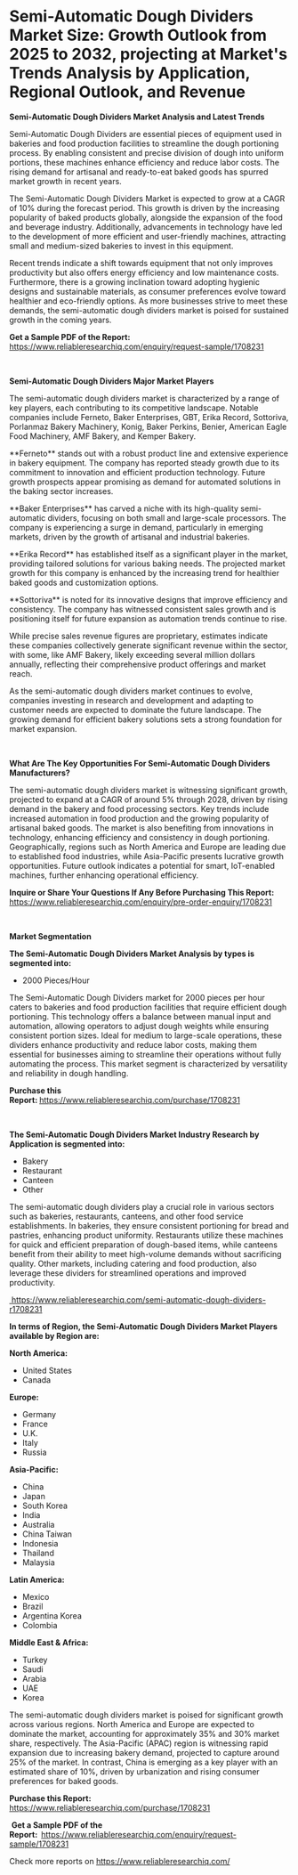 <p><h1>Semi-Automatic Dough Dividers Market Size: Growth Outlook from 2025 to 2032, projecting at Market's Trends Analysis by Application, Regional Outlook, and Revenue</h1></p><p><strong>Semi-Automatic Dough Dividers Market Analysis and Latest Trends</strong></p>
<p><p>Semi-Automatic Dough Dividers are essential pieces of equipment used in bakeries and food production facilities to streamline the dough portioning process. By enabling consistent and precise division of dough into uniform portions, these machines enhance efficiency and reduce labor costs. The rising demand for artisanal and ready-to-eat baked goods has spurred market growth in recent years.</p><p>The Semi-Automatic Dough Dividers Market is expected to grow at a CAGR of 10% during the forecast period. This growth is driven by the increasing popularity of baked products globally, alongside the expansion of the food and beverage industry. Additionally, advancements in technology have led to the development of more efficient and user-friendly machines, attracting small and medium-sized bakeries to invest in this equipment.</p><p>Recent trends indicate a shift towards equipment that not only improves productivity but also offers energy efficiency and low maintenance costs. Furthermore, there is a growing inclination toward adopting hygienic designs and sustainable materials, as consumer preferences evolve toward healthier and eco-friendly options. As more businesses strive to meet these demands, the semi-automatic dough dividers market is poised for sustained growth in the coming years.</p></p>
<p><strong>Get a Sample PDF of the Report:&nbsp;</strong> <a href="https://www.reliableresearchiq.com/enquiry/request-sample/1708231?utm_campaign=2739&utm_medium=2&utm_source=Github&utm_content=ia&utm_term=25032025&utm_id=semi-automatic-dough-dividers">https://www.reliableresearchiq.com/enquiry/request-sample/1708231</a></p>
<p>&nbsp;</p>
<p><strong>Semi-Automatic Dough Dividers Major Market Players</strong></p>
<p><p>The semi-automatic dough dividers market is characterized by a range of key players, each contributing to its competitive landscape. Notable companies include Ferneto, Baker Enterprises, GBT, Erika Record, Sottoriva, Porlanmaz Bakery Machinery, Konig, Baker Perkins, Benier, American Eagle Food Machinery, AMF Bakery, and Kemper Bakery.</p><p>**Ferneto** stands out with a robust product line and extensive experience in bakery equipment. The company has reported steady growth due to its commitment to innovation and efficient production technology. Future growth prospects appear promising as demand for automated solutions in the baking sector increases.</p><p>**Baker Enterprises** has carved a niche with its high-quality semi-automatic dividers, focusing on both small and large-scale processors. The company is experiencing a surge in demand, particularly in emerging markets, driven by the growth of artisanal and industrial bakeries.</p><p>**Erika Record** has established itself as a significant player in the market, providing tailored solutions for various baking needs. The projected market growth for this company is enhanced by the increasing trend for healthier baked goods and customization options.</p><p>**Sottoriva** is noted for its innovative designs that improve efficiency and consistency. The company has witnessed consistent sales growth and is positioning itself for future expansion as automation trends continue to rise.</p><p>While precise sales revenue figures are proprietary, estimates indicate these companies collectively generate significant revenue within the sector, with some, like AMF Bakery, likely exceeding several million dollars annually, reflecting their comprehensive product offerings and market reach.</p><p>As the semi-automatic dough dividers market continues to evolve, companies investing in research and development and adapting to customer needs are expected to dominate the future landscape. The growing demand for efficient bakery solutions sets a strong foundation for market expansion.</p></p>
<p>&nbsp;</p>
<p><strong>What Are The Key Opportunities For Semi-Automatic Dough Dividers Manufacturers?</strong></p>
<p><p>The semi-automatic dough dividers market is witnessing significant growth, projected to expand at a CAGR of around 5% through 2028, driven by rising demand in the bakery and food processing sectors. Key trends include increased automation in food production and the growing popularity of artisanal baked goods. The market is also benefiting from innovations in technology, enhancing efficiency and consistency in dough portioning. Geographically, regions such as North America and Europe are leading due to established food industries, while Asia-Pacific presents lucrative growth opportunities. Future outlook indicates a potential for smart, IoT-enabled machines, further enhancing operational efficiency.</p></p>
<p><strong>Inquire or Share Your Questions If Any Before Purchasing This Report:</strong> <a href="https://www.reliableresearchiq.com/enquiry/pre-order-enquiry/1708231?utm_campaign=2739&utm_medium=2&utm_source=Github&utm_content=ia&utm_term=25032025&utm_id=semi-automatic-dough-dividers">https://www.reliableresearchiq.com/enquiry/pre-order-enquiry/1708231</a></p>
<p>&nbsp;</p>
<p><strong>Market Segmentation</strong></p>
<p><strong>The Semi-Automatic Dough Dividers Market Analysis by types is segmented into:</strong></p>
<p><ul><li>2000 Pieces/Hour</li></ul></p>
<p><p>The Semi-Automatic Dough Dividers market for 2000 pieces per hour caters to bakeries and food production facilities that require efficient dough portioning. This technology offers a balance between manual input and automation, allowing operators to adjust dough weights while ensuring consistent portion sizes. Ideal for medium to large-scale operations, these dividers enhance productivity and reduce labor costs, making them essential for businesses aiming to streamline their operations without fully automating the process. This market segment is characterized by versatility and reliability in dough handling.</p></p>
<p><strong>Purchase this Report:&nbsp;</strong><a href="https://www.reliableresearchiq.com/purchase/1708231?utm_campaign=2739&utm_medium=2&utm_source=Github&utm_content=ia&utm_term=25032025&utm_id=semi-automatic-dough-dividers">https://www.reliableresearchiq.com/purchase/1708231</a></p>
<p>&nbsp;</p>
<p><strong>The Semi-Automatic Dough Dividers Market Industry Research by Application is segmented into:</strong></p>
<p><ul><li>Bakery</li><li>Restaurant</li><li>Canteen</li><li>Other</li></ul></p>
<p><p>The semi-automatic dough dividers play a crucial role in various sectors such as bakeries, restaurants, canteens, and other food service establishments. In bakeries, they ensure consistent portioning for bread and pastries, enhancing product uniformity. Restaurants utilize these machines for quick and efficient preparation of dough-based items, while canteens benefit from their ability to meet high-volume demands without sacrificing quality. Other markets, including catering and food production, also leverage these dividers for streamlined operations and improved productivity.</p></p>
<p><a href="https://www.reliableresearchiq.com/semi-automatic-dough-dividers-r1708231?utm_campaign=2739&utm_medium=2&utm_source=Github&utm_content=ia&utm_term=25032025&utm_id=semi-automatic-dough-dividers">&nbsp;https://www.reliableresearchiq.com/semi-automatic-dough-dividers-r1708231</a></p>
<p><strong>In terms of Region, the Semi-Automatic Dough Dividers Market Players available by Region are:</strong></p>
<p>
    <p> <strong> North America: </strong>
        <ul>
            <li>United States</li>
            <li>Canada</li>
        </ul>
        </p> 
    <p> <strong> Europe: </strong>
        <ul>
            <li>Germany</li>
            <li>France</li>
            <li>U.K.</li>
            <li>Italy</li>
            <li>Russia</li>
        </ul>
        </p> 
    <p> <strong> Asia-Pacific: </strong>
        <ul>
            <li>China</li>
            <li>Japan</li>
            <li>South Korea</li>
            <li>India</li>
            <li>Australia</li>
            <li>China Taiwan</li>
            <li>Indonesia</li>
            <li>Thailand</li>
            <li>Malaysia</li>
        </ul>
        </p> 
    <p> <strong> Latin America: </strong>
        <ul>
            <li>Mexico</li>
            <li>Brazil</li>
            <li>Argentina Korea</li>
            <li>Colombia</li>
        </ul>
        </p> 
    <p> <strong> Middle East & Africa: </strong>
        <ul>
            <li>Turkey</li>
            <li>Saudi</li>
            <li>Arabia</li>
            <li>UAE</li>
            <li>Korea</li>
        </ul>
    </p>
    </p>
<p><p>The semi-automatic dough dividers market is poised for significant growth across various regions. North America and Europe are expected to dominate the market, accounting for approximately 35% and 30% market share, respectively. The Asia-Pacific (APAC) region is witnessing rapid expansion due to increasing bakery demand, projected to capture around 25% of the market. In contrast, China is emerging as a key player with an estimated share of 10%, driven by urbanization and rising consumer preferences for baked goods.</p></p>
<p><strong>Purchase this Report: </strong><a href="https://www.reliableresearchiq.com/purchase/1708231?utm_campaign=2739&utm_medium=2&utm_source=Github&utm_content=ia&utm_term=25032025&utm_id=semi-automatic-dough-dividers">https://www.reliableresearchiq.com/purchase/1708231</a></p>
<p>&nbsp;<strong>Get a Sample PDF of the Report:&nbsp;&nbsp;</strong><a href="https://www.reliableresearchiq.com/enquiry/request-sample/1708231?utm_campaign=2739&utm_medium=2&utm_source=Github&utm_content=ia&utm_term=25032025&utm_id=semi-automatic-dough-dividers">https://www.reliableresearchiq.com/enquiry/request-sample/1708231</a></p>
<p><strong></strong></p>
<p>Check more reports on <a href="https://www.reliableresearchiq.com/?utm_campaign=2739&utm_medium=2&utm_source=Github&utm_content=ia&utm_term=25032025&utm_id=semi-automatic-dough-dividers">https://www.reliableresearchiq.com/</a></p>